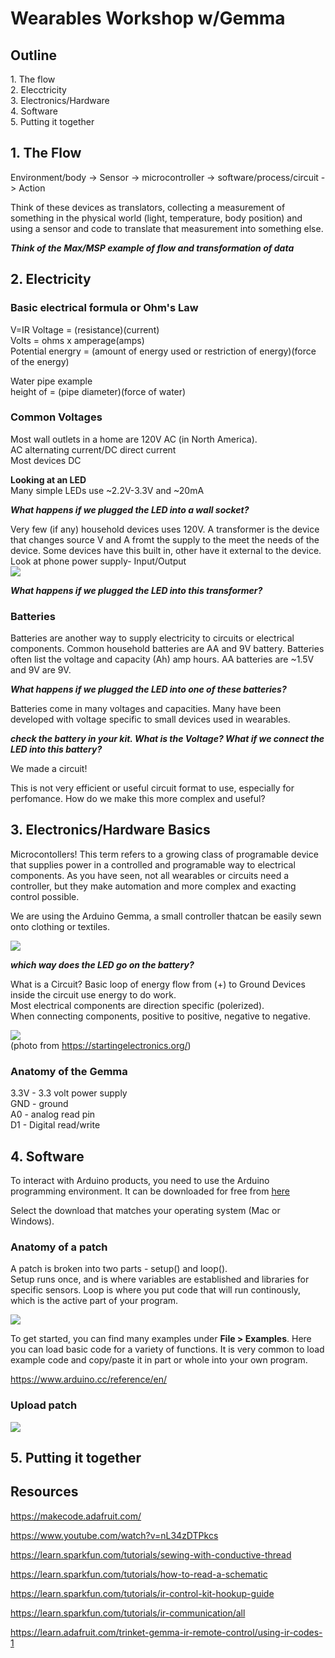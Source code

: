 <H1>Wearables Workshop w/Gemma</H1>

<h2>Outline</h2>
1. The flow <br>
2. Elecctricity <br>
3. Electronics/Hardware <br>
4. Software <br>
5. Putting it together <br>

<h2>1. The Flow</h2>

Environment/body -> Sensor -> microcontroller -> software/process/circuit -> Action<p>
Think of these devices as translators, collecting a measurement of something in the physical world (light, temperature, body position) and using a sensor and code to translate that measurement into something else.
  
  <b>*Think of the Max/MSP example of flow and transformation of data*</b>

<h2>2. Electricity</h2>

<h3>Basic electrical formula or Ohm's Law</h3>
V=IR 
Voltage = (resistance)(current) <br>
Volts = ohms x amperage(amps) <br>
Potential energry = (amount of energy used or restriction of energy)(force of the energy)<p>

Water pipe example <br>
height of  = (pipe diameter)(force of water)<br>

<h3>Common Voltages</h3>
Most wall outlets in a home are 120V AC (in North America).<br>
AC alternating current/DC direct current<br>
Most devices DC <p>

<b>Looking at an LED</b><br>
Many simple LEDs use ~2.2V-3.3V and ~20mA<br>

<b>*What happens if we plugged the LED into a wall socket?*</b>

Very few (if any) household devices uses 120V. A transformer is the device that changes source V and A fromt the supply to the meet the needs of the device. Some devices have this built in, other have it external to the device.<br>
Look at phone power supply- Input/Output <br>
<img src="images\powerAdp.png"> <br>

<b>*What happens if we plugged the LED into this transformer?*</b>

<h3>Batteries</h3>

Batteries are another way to supply electricity to circuits or electrical components. Common household batteries are AA and 9V battery. Batteries often list the voltage and capacity (Ah) amp hours. AA batteries are ~1.5V and 9V are 9V.<br>

<b>*What happens if we plugged the LED into one of these batteries?*</b> <br>

Batteries come in many voltages and capacities. Many have been developed with voltage specific to small devices used in wearables.

<b>*check the battery in your kit. What is the Voltage? What if we connect the LED into this battery?* </b><p>
  
We made a circuit!<p>
  
This is not very efficient or useful circuit format to use, especially for perfomance. How do we make this more complex and useful?<p>


<h2>3. Electronics/Hardware Basics</h2>

Microcontollers! This term refers to a growing class of programable device that supplies power in a controlled and programable way to electrical components. As you have seen, not all wearables or circuits need a controller, but they make automation and more complex and exacting control possible.<p>
  
We are using the Arduino Gemma, a small controller thatcan be easily sewn onto clothing or textiles.<p>
<img src="images\GemmaM0.jpg"> <br>


<b>*which way does the LED go on the battery?*</b><p>

What is a Circuit? Basic loop of energy flow from (+) to Ground
Devices inside the circuit use energy to do work.<br>
Most electrical components are direction specific (polerized).<br>
When connecting components, positive to positive, negative to negative.<br>

<img src="images\basicCircuit.png"> <br>
(photo from https://startingelectronics.org/)

<h3> Anatomy of the Gemma </h3>

3.3V - 3.3 volt power supply<br>
GND - ground<br>
A0 - analog read pin<br>
D1 - Digital read/write<p>
  
<h2>4. Software</h2>  
To interact with Arduino products, you need to use the Arduino programming environment. It can be downloaded for free from
<a href="https://www.arduino.cc/en/Main/Software" target="_blank">here<a> <P>

Select the download that matches your operating system (Mac or Windows).

<h3>Anatomy of a patch</h3>
A patch is broken into two parts - setup() and loop().<br>
Setup runs once, and is where variables are established and libraries for specific sensors. Loop is where you put code that will run continously, which is the active part of your program.

<img src="images\blankpatch.png"> <br>

To get started, you can find many examples under <b>File > Examples</b>. Here you can load basic code for a variety of functions. It is very common to load example code and copy/paste it in part or whole into your own program.<p>


https://www.arduino.cc/reference/en/


<h3>Upload patch</h3>
<img src="images\selectGemma.png">

<h2>5. Putting it together</h2>  

<h2>Resources</h2>

https://makecode.adafruit.com/<p>
https://www.youtube.com/watch?v=nL34zDTPkcs<p>
https://learn.sparkfun.com/tutorials/sewing-with-conductive-thread<p>
https://learn.sparkfun.com/tutorials/how-to-read-a-schematic<p>
https://learn.sparkfun.com/tutorials/ir-control-kit-hookup-guide<p>
https://learn.sparkfun.com/tutorials/ir-communication/all<p>
https://learn.adafruit.com/trinket-gemma-ir-remote-control/using-ir-codes-1
